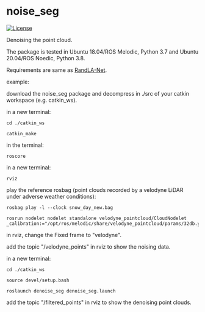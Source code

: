 # noise_seg

[![License](https://img.shields.io/badge/License-BSD%203--Clause-gree.svg)](https://opensource.org/licenses/BSD-3-Clause)

Denoising the point cloud.

The package is tested in Ubuntu 18.04/ROS Melodic, Python 3.7 and Ubuntu 20.04/ROS Noedic, Python 3.8.

Requirements are same as [RandLA-Net](../RandLA-Net).

example:

download the noise_seg package and decompress in ./src of your catkin workspace (e.g. catkin_ws).

in a new terminal:

```
cd ./catkin_ws

catkin_make
```

in the terminal:

`roscore`

in a new terminal:

`rviz`

play the reference rosbag (point clouds recorded by a velodyne LiDAR under adverse weather conditions):

```
rosbag play -l --clock snow_day_new.bag

rosrun nodelet nodelet standalone velodyne_pointcloud/CloudNodelet _calibration:="/opt/ros/melodic/share/velodyne_pointcloud/params/32db.yaml"
```

in rviz, change the Fixed frame to "velodyne".

add the topic "/velodyne_points" in rviz to show the noising data.

in a new terminal:

```
cd ./catkin_ws

source devel/setup.bash

roslaunch denoise_seg denoise_seg.launch
```

add the topic "/filtered_points" in rviz to show the denoising point clouds.